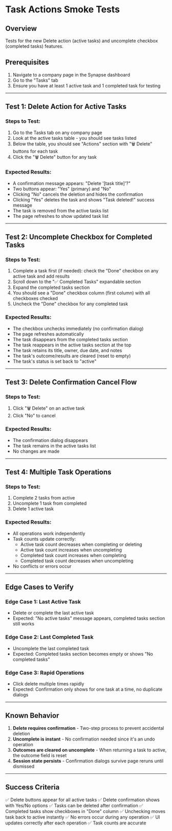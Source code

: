 # Task Actions Smoke Tests

## Overview
Tests for the new Delete action (active tasks) and uncomplete checkbox (completed tasks) features.

## Prerequisites
1. Navigate to a company page in the Synapse dashboard
2. Go to the "Tasks" tab
3. Ensure you have at least 1 active task and 1 completed task for testing

---

## Test 1: Delete Action for Active Tasks

### Steps to Test:
1. Go to the Tasks tab on any company page
2. Look at the active tasks table - you should see tasks listed
3. Below the table, you should see "Actions" section with "🗑️ Delete" buttons for each task
4. Click the "🗑️ Delete" button for any task

### Expected Results:
- A confirmation message appears: "Delete '[task title]'?"
- Two buttons appear: "Yes" (primary) and "No"
- Clicking "No" cancels the deletion and hides the confirmation
- Clicking "Yes" deletes the task and shows "Task deleted!" success message
- The task is removed from the active tasks list
- The page refreshes to show updated task list

---

## Test 2: Uncomplete Checkbox for Completed Tasks

### Steps to Test:
1. Complete a task first (if needed): check the "Done" checkbox on any active task and add results
2. Scroll down to the "✅ Completed Tasks" expandable section
3. Expand the completed tasks section
4. You should see a "Done" checkbox column (first column) with all checkboxes checked
5. Uncheck the "Done" checkbox for any completed task

### Expected Results:
- The checkbox unchecks immediately (no confirmation dialog)
- The page refreshes automatically
- The task disappears from the completed tasks section
- The task reappears in the active tasks section at the top
- The task retains its title, owner, due date, and notes
- The task's outcome/results are cleared (reset to empty)
- The task's status is set back to "active"

---

## Test 3: Delete Confirmation Cancel Flow

### Steps to Test:
1. Click "🗑️ Delete" on an active task
2. Click "No" to cancel

### Expected Results:
- The confirmation dialog disappears
- The task remains in the active tasks list
- No changes are made

---

## Test 4: Multiple Task Operations

### Steps to Test:
1. Complete 2 tasks from active
2. Uncomplete 1 task from completed
3. Delete 1 active task

### Expected Results:
- All operations work independently
- Task counts update correctly:
  - Active task count decreases when completing or deleting
  - Active task count increases when uncompleting
  - Completed task count increases when completing
  - Completed task count decreases when uncompleting
- No conflicts or errors occur

---

## Edge Cases to Verify

### Edge Case 1: Last Active Task
- Delete or complete the last active task
- Expected: "No active tasks" message appears, completed tasks section still works

### Edge Case 2: Last Completed Task
- Uncomplete the last completed task
- Expected: Completed tasks section becomes empty or shows "No completed tasks"

### Edge Case 3: Rapid Operations
- Click delete multiple times rapidly
- Expected: Confirmation only shows for one task at a time, no duplicate dialogs

---

## Known Behavior

1. **Delete requires confirmation** - Two-step process to prevent accidental deletion
2. **Uncomplete is instant** - No confirmation needed since it's an undo operation
3. **Outcomes are cleared on uncomplete** - When returning a task to active, the outcome field is reset
4. **Session state persists** - Confirmation dialogs survive page reruns until dismissed

---

## Success Criteria

✅ Delete buttons appear for all active tasks
✅ Delete confirmation shows with Yes/No options
✅ Tasks can be deleted after confirmation
✅ Completed tasks show checkboxes in "Done" column
✅ Unchecking moves task back to active instantly
✅ No errors occur during any operation
✅ UI updates correctly after each operation
✅ Task counts are accurate

